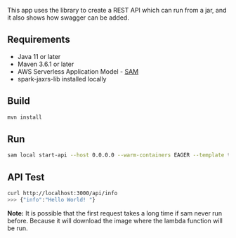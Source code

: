 This app uses the library to create a REST API which can run from a jar, and it also shows how swagger can be added.

## Requirements

- Java 11 or later
- Maven 3.6.1 or later
- AWS Serverless Application Model - [SAM](https://docs.aws.amazon.com/serverless-application-model/latest/developerguide/install-sam-cli.html)
- spark-jaxrs-lib installed locally

## Build

```bash
mvn install
```

## Run

```bash
sam local start-api --host 0.0.0.0 --warm-containers EAGER --template target/template.yaml
```

## API Test

```bash
curl http://localhost:3000/api/info
>>> {"info":"Hello World! "}
```

**Note:** It is possible that the first request takes a long time if sam never run before. Because it will download the image where the lambda function will be run.
